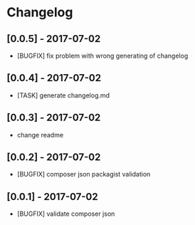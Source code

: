 # Changelog 
## [0.0.5] - 2017-07-02 
* [BUGFIX] fix problem with wrong generating of changelog
## [0.0.4] - 2017-07-02 
* [TASK] generate changelog.md
## [0.0.3] - 2017-07-02 
* change readme
## [0.0.2] - 2017-07-02 
* [BUGFIX] composer json packagist validation
## [0.0.1] - 2017-07-02 
* [BUGFIX] validate composer json
